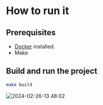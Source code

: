 # How to run it

## Prerequisites
- [Docker](https://docs.docker.com/get-docker/) installed.
- Make

## Build and run the project

```bash
make build
```

![2024-02-26-13 48 02](https://github.com/ankasamanyan/ft_transcendence/assets/89840461/e81926fb-7f4b-4cd4-8f10-e8328aec092e)
